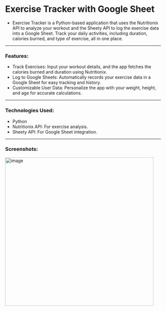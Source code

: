 # Exercise Tracker with Google Sheet

- Exercise Tracker is a Python-based application that uses the Nutritionix API to analyze your workout and the Sheety API to log the exercise data into a Google Sheet. Track your daily activities, including duration, calories burned, and type of exercise, all in one place.

---

### Features:

- Track Exercises: Input your workout details, and the app fetches the calories burned and duration using Nutritionix.
- Log to Google Sheets: Automatically records your exercise data in a Google Sheet for easy tracking and history.
- Customizable User Data: Personalize the app with your weight, height, and age for accurate calculations.

---

### Technologies Used:

- Python
- Nutritionix API: For exercise analysis.
- Sheety API: For Google Sheet integration.

---

### Screenshots:

<img width="480" alt="image" src="https://github.com/user-attachments/assets/21099c4f-8509-40a0-8d7d-749412fea4ba" />

